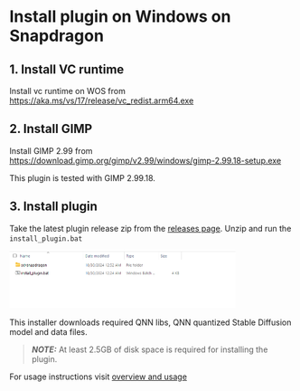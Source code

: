 # Install plugin on Windows on Snapdragon

## 1. Install VC runtime
Install vc runtime on WOS from https://aka.ms/vs/17/release/vc_redist.arm64.exe

## 2. Install GIMP
Install GIMP 2.99 from https://download.gimp.org/gimp/v2.99/windows/gimp-2.99.18-setup.exe

This plugin is tested with GIMP 2.99.18.

## 3. Install plugin

Take the latest plugin release zip from the [releases page](https://github.com/quic/wos-ai-plugins/releases/tag/v1.3-gimp).
Unzip and run the `install_plugin.bat` <br>

<img src="../docs/resources/plugin_folder.png" alt="drawing" style="width:400px;"/>
<br>

This installer downloads required QNN libs, QNN quantized Stable Diffusion model and data files.

> **_NOTE:_**  At least 2.5GB of disk space is required for installing the plugin.

For usage instructions visit [overview and usage](../README.md)
